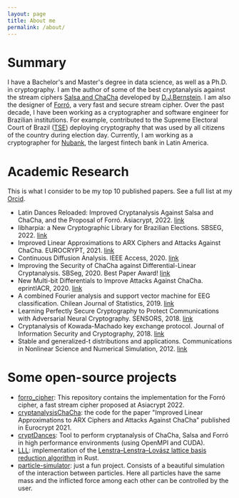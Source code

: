 ```yaml
---
layout: page
title: About me
permalink: /about/
---
```


# Summary

I have a Bachelor's and Master's degree in data science, as well as a Ph.D. in cryptography. I am the author of some of the best cryptanalysis against the stream ciphers [Salsa and ChaCha](https://en.wikipedia.org/wiki/Salsa20) developed by [D.J.Bernstein](https://cr.yp.to/snuffle.html#security). I am also the designer of [Forró](https://github.com/murcoutinho/forro_cipher), a very fast and secure stream cipher. Over the past decade, I have been working as a cryptographer and software engineer for Brazilian institutions. For example, contributed to the Supreme Electoral Court of Brazil ([TSE](https://www.tse.jus.br/eleicoes/eleicoes-2022/eleicoes-2022)) deploying cryptography that was used by all citizens of the country during election day. Currently, I am working as a cryptographer for [Nubank](https://nubank.com.br/en/), the largest fintech bank in Latin America.

# Academic Research
This is what I consider to be my top 10 published papers. See a full list at my [Orcid](https://orcid.org/0000-0001-7545-5040).

- Latin Dances Reloaded: Improved Cryptanalysis Against Salsa and ChaCha, and the Proposal of Forró. Asiacrypt, 2022. [link](https://link.springer.com/chapter/10.1007/978-3-031-22963-3_9)
- libharpia: a New Cryptographic Library for Brazilian Elections. SBSEG, 2022. [link](https://sbseg2022.inf.ufsm.br/artigos.html)
- Improved Linear Approximations to ARX Ciphers and Attacks Against ChaCha. EUROCRYPT, 2021. [link](https://link.springer.com/chapter/10.1007/978-3-030-77870-5_25)
- Continuous Diffusion Analysis. IEEE Access, 2020. [link](https://ieeexplore.ieee.org/document/9127433)
- Improving the Security of ChaCha against Differential-Linear Cryptanalysis. SBSeg, 2020. Best Paper Award! [link](http://sbseg.sbc.org.br/2020/pdfs/criptografia_best_paper.pdf)
- New Multi-bit Differentials to Improve Attacks Against ChaCha. eprintIACR, 2020. [link](https://eprint.iacr.org/2020/350)
- A combined Fourier analysis and support vector machine for EEG classification. Chilean Journal of Statistics, 2019. [link](https://www.academia.edu/71987137/A_combined_Fourier_analysis_and_support_vector_machine_for_EEG_classification)
- Learning Perfectly Secure Cryptography to Protect Communications with Adversarial Neural Cryptography. SENSORS, 2018. [link](https://www.mdpi.com/1424-8220/18/5/1306)
- Cryptanalysis of Kowada-Machado key exchange protocol. Journal of Information Security and Cryptography, 2018. [link](https://www.academia.edu/48154263/Cryptanalysis_of_Kowada_Machado_key_exchange_protocol)
- Stable and generalized-t distributions and applications. Communications in Nonlinear Science and Numerical Simulation, 2012. [link](https://www.sciencedirect.com/science/article/abs/pii/S1007570412002225?via%3Dihub)

# Some open-source projects
- [forro_cipher](https://github.com/murcoutinho/forro_cipher): This repository contains the implementation for the Forró cipher, a fast stream cipher proposed at Asiacrypt 2022.
- [cryptanalysisChaCha](https://github.com/murcoutinho/cryptanalysisChaCha): the code for the paper "Improved Linear Approximations to ARX Ciphers and Attacks Against ChaCha" published in Eurocrypt 2021.
- [cryptDances](https://github.com/murcoutinho/cryptDances): Tool to perform cryptanalysis of ChaCha, Salsa and Forró in high performance environments (using OpenMPI and CUDA).
- [LLL](https://github.com/murcoutinho/LLL): implementation of the [Lenstra–Lenstra–Lovász lattice basis reduction algorithm](https://en.wikipedia.org/wiki/Lenstra%E2%80%93Lenstra%E2%80%93Lov%C3%A1sz_lattice_basis_reduction_algorithm) in Rust.
- [particle-simulator](https://github.com/murcoutinho/particle-simulator): just a fun project. Consists of a beautiful simulation of the interaction between particles. Here all particles have the same mass and the inflicted force among each other can be controlled by the user.
